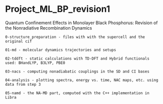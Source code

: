 # Project_ML_BP_revision1

Quantum Confinement Effects in Monolayer Black Phosphorus: Revision of the Nonradiative Recombination Dynamics 


    0-structure_preparation - files with with the supercell and the original cif

    01-md - molecular dynamics trajectories and setups

    02-tddft - static calculations with TD-DFT and Hybrid functionals used: BHandLYP, B3LYP, PBE0

    03-nacs - computing nonadiabatic couplings in the SD and CI bases

    04-analysis - plotting spectra, energy vs. time, NAC maps, etc. using data from step 3

    05-namd - the NA-MD part, computed with the C++ implementation in Libra 

